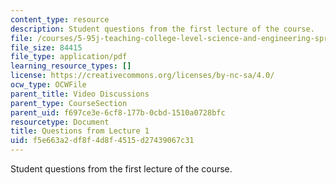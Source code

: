 ```yaml
---
content_type: resource
description: Student questions from the first lecture of the course.
file: /courses/5-95j-teaching-college-level-science-and-engineering-spring-2009/f5e663a2df8f4d8f4515d27439067c31_MIT5_95js09_res04.pdf
file_size: 84415
file_type: application/pdf
learning_resource_types: []
license: https://creativecommons.org/licenses/by-nc-sa/4.0/
ocw_type: OCWFile
parent_title: Video Discussions
parent_type: CourseSection
parent_uid: f697ce3e-6cf8-177b-0cbd-1510a0728bfc
resourcetype: Document
title: Questions from Lecture 1
uid: f5e663a2-df8f-4d8f-4515-d27439067c31
---
```

Student questions from the first lecture of the course.